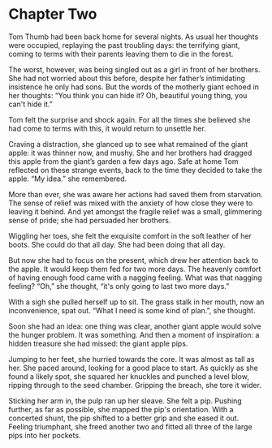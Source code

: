 # Chapter Two

Tom Thumb had been back home for several nights. As usual her thoughts were occupied, replaying the past troubling days: the terrifying giant, coming to terms with their parents leaving them to die in the forest.

The worst, however, was being singled out as a girl in front of her brothers. She had not worried about this before, despite her father’s intimidating insistence he only had sons. But the words of the motherly giant echoed in her thoughts: “You think you can hide it? Oh, beautiful young thing, you can't hide it.”

Tom felt the surprise and shock again. For all the times she believed she had come to terms with this, it would return to unsettle her.

Craving a distraction, she glanced up to see what remained of the giant apple: it was thinner now, and mushy. She and her brothers had dragged this apple from the giant’s garden a few days ago. Safe at home Tom reflected on these strange events, back to the time they decided to take the apple. “My idea.” she remembered.

More than ever, she was aware her actions had saved them from starvation. The sense of relief was mixed with the anxiety of how close they were to leaving it behind. And yet amongst the fragile relief was a small, glimmering sense of pride; she had persuaded her brothers.

Wiggling her toes, she felt the exquisite comfort in the soft leather of her boots. She could do that all day. She had been doing that all day.

But now she had to focus on the present, which drew her attention back to the apple. It would keep them fed for two more days. The heavenly comfort of having enough food came with a nagging feeling. What was that nagging feeling? “Oh,” she thought, “it's only going to last two more days.”

With a sigh she pulled herself up to sit. The grass stalk in her mouth, now an inconvenience, spat out. “What I need is some kind of plan.”, she thought.

Soon she had an idea: one thing was clear, another giant apple would solve the hunger problem. It was something. And then a moment of inspiration: a hidden treasure she had missed: the giant apple pips.

Jumping to her feet, she hurried towards the core. It was almost as tall as her. She paced around, looking for a good place to start. As quickly as she found a likely spot, she squared her knuckles and punched a level blow, ripping through to the seed chamber. Gripping the breach, she tore it wider.

Sticking her arm in, the pulp ran up her sleave. She felt a pip. Pushing further, as far as possible, she mapped the pip's orientation. With a concerted shunt, the pip shifted to a better grip and she eased it out. Feeling triumphant, she freed another two and fitted all three of the large pips into her pockets.
